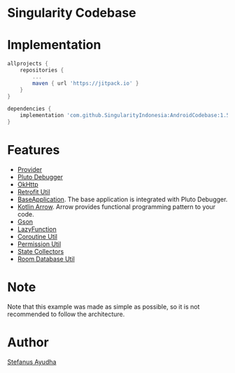 # Singularity Codebase
# Implementation
```groovy
allprojects {
    repositories {
        ...
        maven { url 'https://jitpack.io' }
    }
}

dependencies {
    implementation 'com.github.SingularityIndonesia:AndroidCodebase:1.5.0'
}
```

# Features
- [Provider](docs/Provider.md)
- [Pluto Debugger](https://androidpluto.com/)
- [OkHttp](docs/OkHttp.md)
- [Retrofit Util](docs/Retrofit.md)
- [BaseApplication](codebase/src/main/java/com/singularity_code/codebase/util/BaseApplication.kt).
  The base application is integrated with Pluto Debugger.
- [Kotlin Arrow](https://arrow-kt.io/).
  Arrow provides functional programming pattern to your code.
- [Gson](https://github.com/google/gson)
- [LazyFunction](docs/LazyFunction.md)
- [Coroutine Util](docs/Coroutine.md)
- [Permission Util](docs/Permission.md)
- [State Collectors](docs/StateCollector.md)
- [Room Database Util](docs/Room.md)

# Note
Note that this example was made as simple as possible, so it is not recommended to follow the architecture.

# Author
[Stefanus Ayudha](https://github.com/stefanusayudha)
